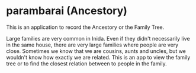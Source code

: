 # parambarai (Ancestory)
This is an application to record the Ancestory or the Family Tree.

Large families are very common in Inida. Even if they didn't necessarily live in the same house, there are very large families where people are very close. 
Sometimes we know that we are cousins, aunts and uncles, but we wouldn't know how exactly we are related.
This is an app to view the family tree or to find the closest relation between to people in the family.


